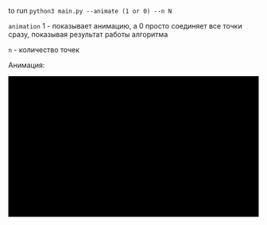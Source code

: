 to run `python3 main.py --animate (1 or 0) --n N`

`animation` 1 - показывает анимацию, а 0 просто соединяет все точки сразу, показывая результат работы алгоритма

`n` - количество точек

Анимация:

![линк](https://github.com/HuviX/mai/blob/main/it_labs/ford_focus_1997/animation.gif)
